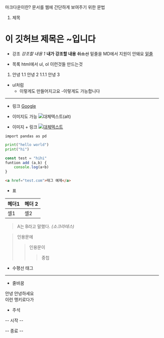 마크다운이란?
문서를 웹에 간단하게 보여주기 위한 문법

1. 제목
# 이 깃허브 제목은 ~입니다

- 강조
*강조할 내용 1*
**내가 강조할 내용**
~~취소선~~
밑줄을 MD에서 지원이 안돼요
<u>밑줄</u>

- 목록
html에서 ul, ol 이런것들 만드는것
1. 안녕
1.1 안녕 2
1.1.1 안녕 3

- ul처럼
    - 이렇게도 만들어지고요
        -이렇게도 가능합니다
---
- 링크
[Google](https://google.com)
- 이미지도 가능
![대체텍스트(alt)](https://img0.yna.co.kr/photo/etc/epa/2024/03/25/PEP20240325091001009_P2.jpg)

- 이미지 + 링크
[![대체텍스트](https://www.chosun.com/resizer/v2/X6THIXK6CJM4NFNQRL3KLTOTVQ.jpg?auth=4ebd08bffeb7b2bd0c5ea077fcd50d3af86ce2e2eab65e7810c207597ffe2206&width=616)](https://google.com)

`
import pandas as pd
`
```python
print("hello world")
print("hi")
```
```javascript
const test = "hihi"
funtion add (a,b) {
    console.log(a+b)
}
```
```html
<a href="test.com">태그 예제</a>
```

- 표

| 헤더1 | 헤더 2 |
| --- | --- |
|셀1|셀2|

> A는 B라고 말했다.
> _(소크라테스)_

>인용문에
>>인용문이
>>>중첩

- 수평선 태그
---

- 줄바꿈

안녕
안녕하세요
<br>
이런 맹키로다가

- 주석

-- 시작 --
<!-- 주석의 내용 -->
-- 종료 --